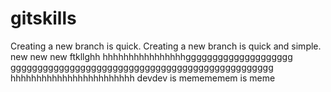 # gitskills
Creating a new branch is quick.
Creating a new branch is quick and simple.
new new new 
ftkllghh hhhhhhhhhhhhhhhhgggggggggggggggggggg
ggggggggggggggggggggggggggggggggggggggggggggggggg
hhhhhhhhhhhhhhhhhhhhhhhh
devdev
is memememem is meme 